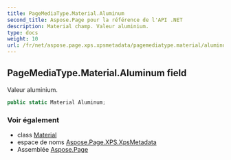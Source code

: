 ```yaml
---
title: PageMediaType.Material.Aluminum
second_title: Aspose.Page pour la référence de l'API .NET
description: Material champ. Valeur aluminium.
type: docs
weight: 10
url: /fr/net/aspose.page.xps.xpsmetadata/pagemediatype.material/aluminum/
---
```

## PageMediaType.Material.Aluminum field

Valeur aluminium.

```csharp
public static Material Aluminum;
```

### Voir également

* class [Material](../)
* espace de noms [Aspose.Page.XPS.XpsMetadata](../../pagemediatype.material/)
* Assemblée [Aspose.Page](../../../)



